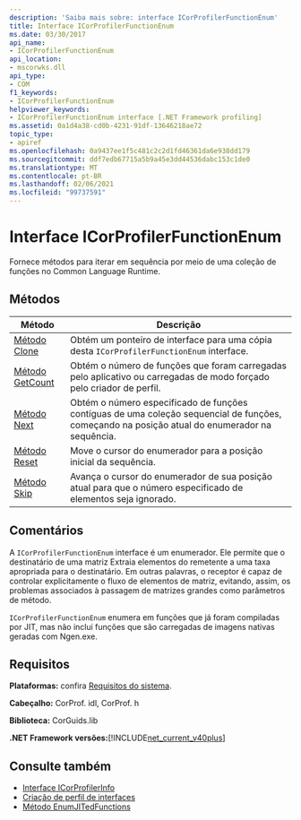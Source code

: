 ```yaml
---
description: 'Saiba mais sobre: interface ICorProfilerFunctionEnum'
title: Interface ICorProfilerFunctionEnum
ms.date: 03/30/2017
api_name:
- ICorProfilerFunctionEnum
api_location:
- mscorwks.dll
api_type:
- COM
f1_keywords:
- ICorProfilerFunctionEnum
helpviewer_keywords:
- ICorProfilerFunctionEnum interface [.NET Framework profiling]
ms.assetid: 0a1d4a38-cd0b-4231-91df-13646218ae72
topic_type:
- apiref
ms.openlocfilehash: 0a9437ee1f5c481c2c2d1fd46361da6e938dd179
ms.sourcegitcommit: ddf7edb67715a5b9a45e3dd44536dabc153c1de0
ms.translationtype: MT
ms.contentlocale: pt-BR
ms.lasthandoff: 02/06/2021
ms.locfileid: "99737591"
---
```

# <a name="icorprofilerfunctionenum-interface"></a>Interface ICorProfilerFunctionEnum

Fornece métodos para iterar em sequência por meio de uma coleção de funções no Common Language Runtime.  
  
## <a name="methods"></a>Métodos  
  
|Método|Descrição|  
|------------|-----------------|  
|[Método Clone](icorprofilerfunctionenum-clone-method.md)|Obtém um ponteiro de interface para uma cópia desta `ICorProfilerFunctionEnum` interface.|  
|[Método GetCount](icorprofilerfunctionenum-getcount-method.md)|Obtém o número de funções que foram carregadas pelo aplicativo ou carregadas de modo forçado pelo criador de perfil.|  
|[Método Next](icorprofilerfunctionenum-next-method.md)|Obtém o número especificado de funções contíguas de uma coleção sequencial de funções, começando na posição atual do enumerador na sequência.|  
|[Método Reset](icorprofilerfunctionenum-reset-method.md)|Move o cursor do enumerador para a posição inicial da sequência.|  
|[Método Skip](icorprofilerfunctionenum-skip-method.md)|Avança o cursor do enumerador de sua posição atual para que o número especificado de elementos seja ignorado.|  
  
## <a name="remarks"></a>Comentários  

 A `ICorProfilerFunctionEnum` interface é um enumerador. Ele permite que o destinatário de uma matriz Extraia elementos do remetente a uma taxa apropriada para o destinatário. Em outras palavras, o receptor é capaz de controlar explicitamente o fluxo de elementos de matriz, evitando, assim, os problemas associados à passagem de matrizes grandes como parâmetros de método.  
  
 `ICorProfilerFunctionEnum` enumera em funções que já foram compiladas por JIT, mas não inclui funções que são carregadas de imagens nativas geradas com Ngen.exe.  
  
## <a name="requirements"></a>Requisitos  

 **Plataformas:** confira [Requisitos do sistema](../../get-started/system-requirements.md).  
  
 **Cabeçalho:** CorProf. idl, CorProf. h  
  
 **Biblioteca:** CorGuids.lib  
  
 **.NET Framework versões:**[!INCLUDE[net_current_v40plus](../../../../includes/net-current-v40plus-md.md)]  
  
## <a name="see-also"></a>Consulte também

- [Interface ICorProfilerInfo](icorprofilerinfo-interface.md)
- [Criação de perfil de interfaces](profiling-interfaces.md)
- [Método EnumJITedFunctions](icorprofilerinfo3-enumjitedfunctions-method.md)
